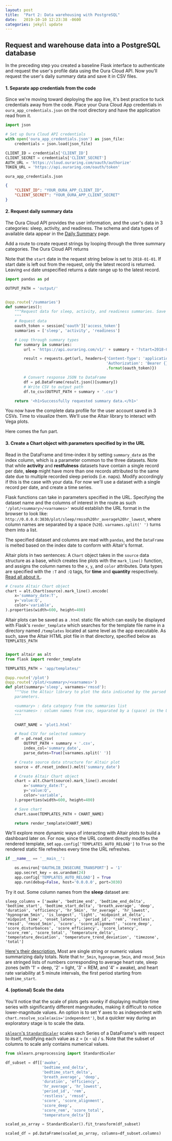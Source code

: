 ```yaml
---
layout: post
title:  "Part 2: Data warehousing with PostgreSQL"
date:   2019-10-10 12:23:38 -0600
categories: jekyll update
---
```


## Request and warehouse data into a PostgreSQL database

In the preceding step you created a baseline Flask interface to authenticate and request the user's profile data using the Oura Cloud API. Now you'll request the user's daily summary data and save it in CSV files.

#### 1. Separate app credentials from the code

Since we're moving toward deploying the app live, it's best practice to tuck credentials away from the code. Place your Oura Cloud App credentials in `oura_app_credentials.json` on the root directory and have the application read from it.

``` python
import json

# Set up Oura Cloud API credentials
with open('oura_app_credentials.json') as json_file:
    credentials = json.load(json_file)

CLIENT_ID = credentials['CLIENT_ID']
CLIENT_SECRET = credentials['CLIENT_SECRET']
AUTH_URL = 'https://cloud.ouraring.com/oauth/authorize'
TOKEN_URL = 'https://api.ouraring.com/oauth/token'
```

`oura_app_credentials.json` 
``` json
{
    "CLIENT_ID": "YOUR_OURA_APP_CLIENT_ID",
    "CLIENT_SECRET": "YOUR_OURA_APP_CLIENT_SECRET"
}
```

#### 2. Request daily summary data

The Oura Cloud API provides the user information, and the user's data in 3 categories: sleep, activity, and readiness. The schema and data types of available data appear in the [Daily Summary](https://cloud.ouraring.com/docs/daily-summaries) page.

Add a route to create request strings by looping through the three summary categories. The Oura Cloud API returns 

Note that the `start` date in the request string below is set to `2018-01-01`. If start date is left out from the request, only the latest record is returned. Leaving `end` date unspecified returns a date range up to the latest record. 

``` python
import pandas as pd

OUTPUT_PATH = 'output/'


@app.route('/summaries')
def summaries():
    """Request data for sleep, activity, and readiness summaries. Save to CSV.
    """
    # Request data
    oauth_token = session['oauth']['access_token']
    summaries = ['sleep', 'activity', 'readiness']

    # Loop through summary types
    for summary in summaries:
        url = 'https://api.ouraring.com/v1/' + summary + '?start=2018-01-01'

        result = requests.get(url, headers={'Content-Type': 'application/json',
                                            'Authorization': 'Bearer {}'
                                            .format(oauth_token)})

        # Convert response JSON to DataFrame
        df = pd.DataFrame(result.json()[summary])
        # Write CSV to output path
        df.to_csv(OUTPUT_PATH + summary + '.csv')

    return '<h1>Successfully requested summary data.</h1>'
```

You now have the complete data profile for the user account saved in 3 CSVs. Time to visualize them. We'll use the Altair library to interact with Vega plots.

Here comes the fun part.

#### 3. Create a Chart object with parameters specified by in the URL

Read in the DataFrame and time-index it by setting `summary_date` as the index 
column, which is a parameter common to the three datasets. Note that while 
**activity** and **restfulness** datasets have contain 
a single record per date, **sleep** might have more than one records attributed 
to the same date due to multiple recorded sleep periods (i.e. naps). Modify 
accordingly if this is the case with your data. For now we'll use a dataset with a 
single record per date, and create a time series.

Flask functions can take in parameters specified in the URL. Specifying the dataset
name and the columns of interest in the route as such
`'/plot/<summary>/<varnames>'` would establish the URL format in the browser to look like:
`http://0.0.0.0:3030/plot/sleep/rmssd%20hr_average%20hr_lowest`, where column names
are separated by a space (`%20`). `varnames.split(' ')` turns them into a list.

The specified dataset and columns are read with `pandas`, and the `DataFrame` is
melted based on the index date to conform with Altair's format. 

Altair plots in two sentences: A `Chart` object takes in the `source` data 
structure as a base, which creates line plots with the `mark_line()` function, 
and assigns the column names to the `x`, `y`, and `color` attributes. Data types
are specified with the `:T` and `:Q` tags, for **time** and **quantity** respectively. 
[Read all about it.](https://altair-viz.github.io/getting_started/overview.html).

``` python
# Create Altair Chart object
chart = alt.Chart(source).mark_line().encode(
    x='summary_date:T',
    y='value:Q',
    color='variable',
).properties(width=600, height=400)
```

Altair plots can be saved as a `.html` static file which can easily be 
displayed with Flask's `render_template` which searches for the template file 
name in a directory named `/templates` located at same level as the app executable.
As such, save the Altair HTML plot file in that directory, specified below as 
`TEMPLATES_PATH `

``` python

import altair as alt
from flask import render_template

TEMPLATES_PATH = 'app/templates/'

@app.route('/plot')
@app.route('/plot/<summary>/<varnames>')
def plot(summary='sleep', varnames='rmssd'):
    """Use the Altair library to plot the data indicated by the parsed URL
    parameters.

    <summary> : data category from the summaries list
    <varnames> : column names from csv, separated by a (space) in the URL
    """

    CHART_NAME = 'plot1.html'

    # Read CSV for selected summary
    df = pd.read_csv(
        OUTPUT_PATH + summary + '.csv',
        index_col='summary_date',
        parse_dates=True)[varnames.split(' ')]

    # Create source data structure for Altair plot
    source = df.reset_index().melt('summary_date')

    # Create Altair Chart object
    chart = alt.Chart(source).mark_line().encode(
        x='summary_date:T',
        y='value:Q',
        color='variable',
    ).properties(width=600, height=400)

    # Save chart
    chart.save(TEMPLATES_PATH + CHART_NAME)

    return render_template(CHART_NAME)
```

We'll explore more dynamic ways of 
interacting with Altair plots to build a dashboard later on. For now, since 
the URL content directly modifies the rendered template, set
`app.config['TEMPLATES_AUTO_RELOAD']` to `True` so the rendered static file 
refreshes every time the URL refreshes.


``` python
if __name__ == '__main__':

    os.environ['OAUTHLIB_INSECURE_TRANSPORT'] = '1'
    app.secret_key = os.urandom(24)
    app.config['TEMPLATES_AUTO_RELOAD'] = True
    app.run(debug=False, host='0.0.0.0', port=3030)
```

Try it out. Some column names from the **sleep** dataset are:

```
sleep_columns = ['awake', 'bedtime_end', 'bedtime_end_delta', 'bedtime_start', 'bedtime_start_delta', 'breath_average', 'deep', 'duration', 'efficiency', 'hr_5min', 'hr_average', 'hr_lowest', 'hypnogram_5min', 'is_longest', 'light', 'midpoint_at_delta', 'midpoint_time', 'onset_latency', 'period_id', 'rem', 'restless', 'rmssd', 'rmssd_5min', 'score', 'score_alignment', 'score_deep', 'score_disturbances', 'score_efficiency', 'score_latency', 'score_rem', 'score_total', 'temperature_delta', 'temperature_deviation', 'temperature_trend_deviation', 'timezone', 'total']
```

[Here's their description.](https://cloud.ouraring.com/docs/sleep) Most are single string or numeric values summarizing daily totals. Note that `hr_5min`, `hypnogram_5min`, and `rmssd_5min` are stringed lists of numbers corresponding to average heart rate, sleep zones (with '1' = deep, '2' = light, '3' = REM, and '4' = awake), and heart rate variability at 5 minute intervals, the first period starting from `bedtime_start`.

#### 4. (optional) Scale the data

You'll notice that the scale of plots gets wonky if displaying multiple time 
series with significantly different mangnitudes, making it difficult to notice 
lower-magnitude values. An option is to set Y axes to as independent with 
`chart.resolve_scale(axis='independent')`, but a quicker way
during an exploratory stage is to scale the data.

[`sklearn`'s `StandardScaler`](https://scikit-learn.org/stable/modules/generated/sklearn.preprocessing.StandardScaler.html) 
scales each Series of a DataFrame's with respect to itself, modifying
each value as z = (x - u) / s. Note that the subset of columns to
scale anly contains numerical values.

``` python
from sklearn.preprocessing import StandardScaler

df_subset = df[['awake',
                'bedtime_end_delta',
                'bedtime_start_delta',
                'breath_average', 'deep',
                'duration', 'efficiency',
                'hr_average', 'hr_lowest',
                'period_id', 'rem',
                'restless', 'rmssd',
                'score', 'score_alignment',
                'score_deep',
                'score_rem', 'score_total',
                'temperature_delta']]

scaled_as_array = StandardScaler().fit_transform(df_subset)

scaled_df = pd.DataFrame(scaled_as_array, columns=df_subset.columns)
```
